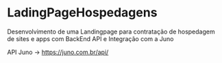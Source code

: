 # LadingPageHospedagens
Desenvolvimento de uma Landingpage para contratação de hospedagem de sites e apps com BackEnd API e Integração com a Juno

API Juno -> https://juno.com.br/api/
